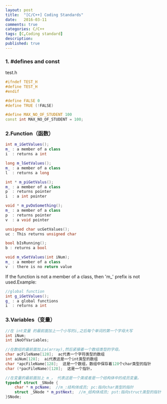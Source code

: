 ```yaml
---
layout: post
title:  "[C/C++] Coding Standards"
date:   2016-03-11
comments: true
categories: C/C++
tags: [C,Coding standard]
description:
published: true
---
```



### 1. #defines and  const

test.h

```cpp
#ifndef TEST_H
#define TEST_H
#endif
```

```cpp
#define FALSE 0
#define TRUE (!FALSE)
```

```cpp
#define MAX_NO_OF_STUDENT 100
const int MAX_NO_OF_STUDENT = 100;
```

### 2.Function（函数）

```cpp
int m_iGetValues();
m_ : a member of a class
i  : returns a int
```

```cpp
long m_lGetValues();
m_ : a member of a class
l  : returns a long 
```

```cpp
int * m_piGetValus();
m_ : a member of a class
p  : returns pointer
i  : a int pointer
```

```cpp
void * m_pvDoSomething();
m_ : a member of a class
p  : returns pointer
v  : a void pointer
```

```cpp
unsigned char ucGetValues();
uc : This returns unsigned char
```

```cpp
bool bIsRunning();
b : returns a bool 
```

```cpp
void m_vSetValues(int iNum);
m_ : a member of a class
v  : there is no return value
```

If the function is not a member of a class, then 'm_' prefix is not used.Example:

```cpp
//global function
int g_iGetValues();
g_ : a global functions 
i  : returns a int
```

### 3.Variables（变量）

```cpp
//在 int变量 的最前面加上一个小写的i,之后每个单词的第一个字母大写
int iNum;
int iNoOfVariables;
```

```cpp
//在数组的最前面加上a(array),然后紧接着一个数组类型的字母。
char acFileName[128];  ac代表一个字符类型的数组
int aiNum[128];  ai代表这是一个int类型的数组
char *apcFileName[128];  这是一个数组，数组中保存着128个char类型的指针
char (*pacFileName)[128];  这是一个指针，
```

```cpp
//在变量的最前面加上 m_， 代表这是一个类或者是一个结构体中的成员变量。
typedef struct _SNode {
    char * m_pcName;  //m_:结构体成员; pc:指向char类型的指针
    struct _SNode * m_pstNext;  //m_结构体成员; pst:指向struct类型的指针
}SNode;
```
